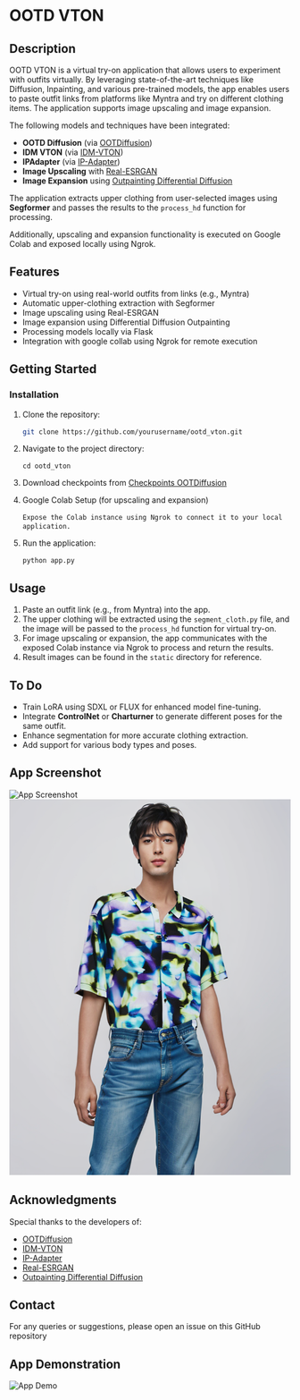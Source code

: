 

# OOTD VTON

## Description

OOTD VTON is a virtual try-on application that allows users to experiment with outfits virtually. By leveraging state-of-the-art techniques like Diffusion, Inpainting, and various pre-trained models, the app enables users to paste outfit links from platforms like Myntra and try on different clothing items. The application supports image upscaling and image expansion.

The following models and techniques have been integrated:
- **OOTD Diffusion** (via [OOTDiffusion](https://huggingface.co/spaces/levihsu/OOTDiffusion))
- **IDM VTON** (via [IDM-VTON](https://huggingface.co/spaces/yisol/IDM-VTON/tree/main))
- **IPAdapter** (via [IP-Adapter](https://github.com/tencent-ailab/IP-Adapter/tree/main))
- **Image Upscaling** with [Real-ESRGAN](https://github.com/xinntao/Real-ESRGAN)
- **Image Expansion** using [Outpainting Differential Diffusion](https://huggingface.co/blog/OzzyGT/outpainting-differential-diffusion)

The application extracts upper clothing from user-selected images using **Segformer** and passes the results to the `process_hd` function for processing.

Additionally, upscaling and expansion functionality is executed on Google Colab and exposed locally using Ngrok.

## Features

- Virtual try-on using real-world outfits from links (e.g., Myntra)
- Automatic upper-clothing extraction with Segformer
- Image upscaling using Real-ESRGAN
- Image expansion using Differential Diffusion Outpainting
- Processing models locally via Flask
- Integration with google collab using Ngrok for remote execution

## Getting Started

### Installation

1. Clone the repository:
   ```bash
   git clone https://github.com/yourusername/ootd_vton.git
   ```

2. Navigate to the project directory:
   ```
   cd ootd_vton
   ```
3. Download checkpoints from [Checkpoints OOTDiffusion](https://huggingface.co/spaces/levihsu/OOTDiffusion/tree/main/checkpoints)
    
4. Google Colab Setup (for upscaling and expansion)
    ```Set up the Colab notebook for upscaling using Real-ESRGAN or image expansion.
    Expose the Colab instance using Ngrok to connect it to your local application.
    ```

5. Run the application:
   ```
   python app.py
   ```

## Usage

1. Paste an outfit link (e.g., from Myntra) into the app.
2. The upper clothing will be extracted using the `segment_cloth.py` file, and the image will be passed to the `process_hd` function for virtual try-on.
3. For image upscaling or expansion, the app communicates with the exposed Colab instance via Ngrok to process and return the results.
4. Result images can be found in the `static` directory for reference.

## To Do

- Train LoRA using SDXL or FLUX for enhanced model fine-tuning.
- Integrate **ControlNet** or **Charturner** to generate different poses for the same outfit.
- Enhance segmentation for more accurate clothing extraction.
- Add support for various body types and poses.


## App Screenshot

![App Screenshot](debug_sample/Application_screenshot.png)
![TryOn Screenshot](debug_sample/output_tmpso43ikxz.png.png)

## Acknowledgments

Special thanks to the developers of:

- [OOTDiffusion](https://huggingface.co/spaces/levihsu/OOTDiffusion)
- [IDM-VTON](https://huggingface.co/spaces/yisol/IDM-VTON/tree/main)
- [IP-Adapter](https://github.com/tencent-ailab/IP-Adapter/tree/main)
- [Real-ESRGAN](https://github.com/xinntao/Real-ESRGAN)
- [Outpainting Differential Diffusion](https://huggingface.co/blog/OzzyGT/outpainting-differential-diffusion)

## Contact

For any queries or suggestions, please open an issue on this GitHub repository


## App Demonstration

![App Demo](debug_sample/demo.gif)
